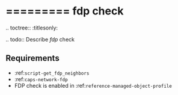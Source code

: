 

=========
fdp check
=========

.. toctree::
    :titlesonly:

.. todo::
    Describe *fdp* check

Requirements
------------
* :ref:`script-get_fdp_neighbors`
* :ref:`caps-network-fdp`
* FDP check is enabled in :ref:`reference-managed-object-profile`
